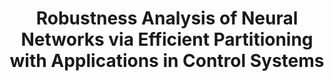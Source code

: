 ---
title: "Robustness Analysis of Neural Networks via Efficient Partitioning with Applications in Control Systems"
authors: "Michael Everett, Golnaz Habibi, Jonathan P. How"
venue: "IEEE Control Systems Letters (L-CSS)"
year: "2021"
status: "published"
arxiv: "https://arxiv.org/pdf/2010.00540.pdf"
official_link: ""
doi: "10.1109/LCSYS.2020.3045323"
volume: "5"
number: "6"
pages: "2114--2119"
publisher: ""
month: "12"
address: "N/A"
type: "journal"
school: "N/A"
awards: "N/A"
notes: "Also presented in American Controls Conference (ACC) Invited Session on Learning, Optimization, and Control for Safety-critical Systems, May, 2021."
include_on_website: true
image: "partitions.gif"
links_to_code: "https://github.com/mit-acl/nn_robustness_analysis"
links_to_video: "https://www.youtube.com/watch?v=FJTpeDIqy88"
collection: publications
permalink: /publication/2021-12-Everett21_LCSS.html
---